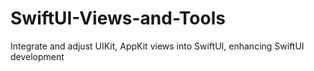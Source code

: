# SwiftUI-Views-and-Tools
Integrate and adjust UIKit, AppKit views into SwiftUI, enhancing SwiftUI development
